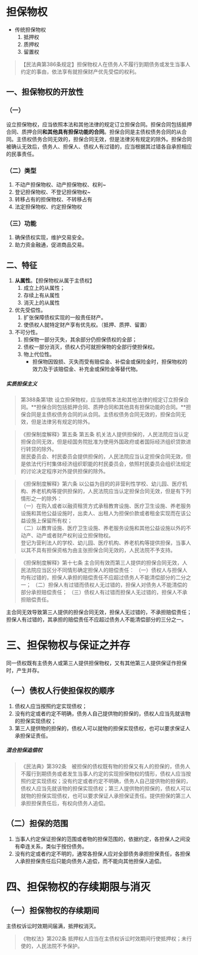 # 担保物权
- 传统担保物权
    1. 抵押权
    2. 质押权
    3. 留置权
> 【民法典第386条规定】担保物权人在债务人不履行到期债务或发生当事人约定的事由，依法享有就担保财产优先受偿的权利。
## 一、担保物权的开放性
### （一）
设立担保物权，应当依照本法和其他法律的规定订立担保合同。担保合同包括抵押合同、质押合同**和其他具有担保功能的合同**。担保合同是主债权债务合同的从合同。主债权债务合同无效的，担保合同无效，但是法律另有规定的除外。担保合同被确认无效后，债务人、担保人、债权人有过错的，应当根据其过错各自承担相应的民事责任。
### （二）类型
1. 不动产担保物权、动产担保物权、权利~
2. 登记担保物权、不登记担保物权~
3. 转移占有的担保物权、不转移占有
4. 法定担保物权、约定担保物权
### （三）功能
1. 确保债权实现，维护交易安全。
2. 助力资金融通，促进商品交易。
## 二、特征
1. **从属性**。【担保物权从属于主债权】
    1. 成立上的从属性；
    2. 存续上有从属性　
    3. 消灭上的从属性
2. 优先受偿性。
    1. 扩张保障债权实现的一般责任财产。
    2. 使债权人就特定财产享有优先权。（抵押、质押、留置）
3. 不可分性。
    1. 担保物一部分灭失，其余部分仍担保债权的全部；
    2. 债权一部分消灭，债权人仍可就担保物的全部行使担保权。
    3. 物上代位性。
        - 担保物因毁损、灭失而受有赔偿金、补偿金或保险金时，担保物权的效力及于该赔偿金、补充金或保险金等替代物。
##### 实质担保主义
> 第388条第1款 设立担保物权，应当依照本法和其他法律的规定订立担保合同。**担保合同包括抵押合同、质押合同和其他具有担保功能的合同。**担保合同是主债权债务合同的从合同。主债权债务合同无效的，担保合同无效，但是法律另有规定的除外。

>《担保制度解释》第五条
第五条 机关法人提供担保的，人民法院应当认定担保合同无效，但是经国务院批准为使用外国政府或者国际经济组织贷款进行转贷的除外。\
居民委员会、村民委员会提供担保的，人民法院应当认定担保合同无效，但是依法代行村集体经济组织职能的村民委员会，依照村民委员会组织法规定的讨论决定程序对外提供担保的除外。

>《担保制度解释》第六条 以公益为目的的非营利性学校、幼儿园、医疗机构、养老机构等提供担保的，人民法院应当认定担保合同无效，但是有下列情形之一的除外：\
（一）在购入或者以融资租赁方式承租教育设施、医疗卫生设施、养老服务设施和其他公益设施时，出卖人、出租人为担保价款或者租金实现而在该公益设施上保留所有权；\
（二）以教育设施、医疗卫生设施、养老服务设施和其他公益设施以外的不动产、动产或者财产权利设立担保物权。\
登记为营利法人的学校、幼儿园、医疗机构、养老机构等提供担保，当事人以其不具有担保资格为由主张担保合同无效的，人民法院不予支持。

>《担保制度解释》第十七条 主合同有效而第三人提供的担保合同无效，人民法院应当区分不同情形确定担保人的赔偿责任：
（一）债权人与担保人均有过错的，担保人承担的赔偿责任不应超过债务人不能清偿部分的二分之一；
（二）担保人有过错而债权人无过错的，担保人对债务人不能清偿的部分承担赔偿责任；
（三）债权人有过错而担保人无过错的，担保人不承担赔偿责任。

主合同无效导致第三人提供的担保合同无效，担保人无过错的，不承担赔偿责任；担保人有过错的，其承担的赔偿责任不应超过债务人不能清偿部分的三分之一。
# 三、担保物权与保证之并存
同一债权既有主债务人或第三人提供担保物权，又有其他第三人提供保证作担保时，产生并存。
## （一）债权人行使担保权的顺序
1. 债权人应当按照约定实现债权；
2. 没有约定或者约定不明确，债务人自己提供物的担保的，债权人应当先就该物的担保实现债权；
3. 第三人提供物的担保的，债权人可以就物的担保实现债权，也可以要求保证人承担保证责任。
##### 混合担保追偿权
> 《民法典》第392条　被担保的债权既有物的担保又有人的担保的，债务人不履行到期债务或者发生当事人约定的实现担保物权的情形，债权人应当按照约定实现债权；没有约定或者约定不明确，债务人自己提供物的担保的，债权人应当先就该物的担保实现债权；第三人提供物的担保的，债权人可以就物的担保实现债权，也可以要求保证人承担保证责任。提供担保的第三人承担担保责任后，有权向债务人追偿。
## （二）担保的范围
1. 当事人约定保证担保的范围或者物的担保范围的，依据约定，各担保人之间没有牵连关系，类似于按份债务。
2. 没有约定或者约定不明的，通常各担保人应对全部债务承担担保责任，各担保人承担担保责任后只能向债务人追偿，而不能向其他担保人追偿。
# 四、担保物权的存续期限与消灭
## （一）担保物权的存续期间
 主债权诉讼时效期间届满，抵押权消灭。
>《物权法》第202条 抵押权人应当在主债权诉讼时效期间行使抵押权；未行使的，人民法院不予保护。